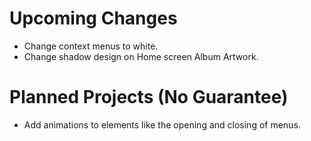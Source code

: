 # Upcoming Changes

- Change context menus to white.
- Change shadow design on Home screen Album Artwork.

# Planned Projects (No Guarantee)

- Add animations to elements like the opening and closing of menus.
